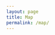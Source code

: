 ```yaml
---
layout: page
title: Map
permalink: /map/
---
```


<div id='map'></div>
<script>
mapboxgl.accessToken = 'pk.eyJ1IjoidGVtcGVzdGEiLCJhIjoiRlJYSUFySSJ9.TQBYUVacKdHs_GcwuWWUgg';
const map = new mapboxgl.Map({
  container: 'map',
  style: 'mapbox://styles/tempesta/cj70bhriz28d42sqfmk75jvd8',
  center: [12.578289, 41.940479],
  zoom: 8.5
});
</script>
 <script src='https://api.tiles.mapbox.com/mapbox-gl-js/v0.53.0/mapbox-gl.js'></script>
